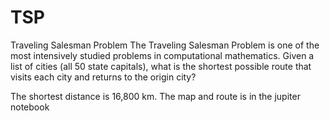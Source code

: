 # TSP
Traveling Salesman Problem 
The Traveling Salesman Problem is one of the most intensively studied problems in computational mathematics. Given a list of cities (all 50 state capitals), what is the shortest possible route that visits each city and returns to the origin city?

The shortest distance is 16,800 km. The map and route is in the jupiter notebook


